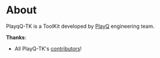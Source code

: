 # About

PlayqQ-TK is a ToolKit developed by [PlayQ](https://github.com/PlayQ) engineering team.

**Thanks**:
- All PlayQ-TK's [contributors](https://github.com/PlayQ/playq-tk/graphs/contributors)!